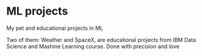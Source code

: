 # ML projects
 My pet and educational projects in ML

Two of them: Weather and SpaceX, are educational projects from IBM Data Science and Mashine Learning course. Done with precision and love
